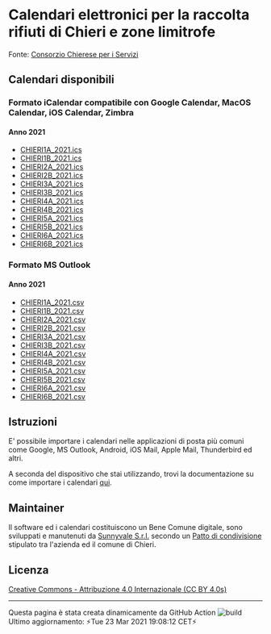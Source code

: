 # Calendari elettronici per la raccolta rifiuti di Chieri e zone limitrofe

Fonte: [Consorzio Chierese per i Servizi](http://www.ccs.to.it/calendari-raccolta)
## Calendari disponibili
### Formato iCalendar compatibile con Google Calendar, MacOS Calendar, iOS Calendar, Zimbra
#### Anno 2021
- [CHIERI1A_2021.ics](https://raw.githubusercontent.com/sunnyvale-it/chieri-calendari-raccolta-rifiuti/master/ICSs/2021/CHIERI1A_2021.ics)
- [CHIERI1B_2021.ics](https://raw.githubusercontent.com/sunnyvale-it/chieri-calendari-raccolta-rifiuti/master/ICSs/2021/CHIERI1B_2021.ics)
- [CHIERI2A_2021.ics](https://raw.githubusercontent.com/sunnyvale-it/chieri-calendari-raccolta-rifiuti/master/ICSs/2021/CHIERI2A_2021.ics)
- [CHIERI2B_2021.ics](https://raw.githubusercontent.com/sunnyvale-it/chieri-calendari-raccolta-rifiuti/master/ICSs/2021/CHIERI2B_2021.ics)
- [CHIERI3A_2021.ics](https://raw.githubusercontent.com/sunnyvale-it/chieri-calendari-raccolta-rifiuti/master/ICSs/2021/CHIERI3A_2021.ics)
- [CHIERI3B_2021.ics](https://raw.githubusercontent.com/sunnyvale-it/chieri-calendari-raccolta-rifiuti/master/ICSs/2021/CHIERI3B_2021.ics)
- [CHIERI4A_2021.ics](https://raw.githubusercontent.com/sunnyvale-it/chieri-calendari-raccolta-rifiuti/master/ICSs/2021/CHIERI4A_2021.ics)
- [CHIERI4B_2021.ics](https://raw.githubusercontent.com/sunnyvale-it/chieri-calendari-raccolta-rifiuti/master/ICSs/2021/CHIERI4B_2021.ics)
- [CHIERI5A_2021.ics](https://raw.githubusercontent.com/sunnyvale-it/chieri-calendari-raccolta-rifiuti/master/ICSs/2021/CHIERI5A_2021.ics)
- [CHIERI5B_2021.ics](https://raw.githubusercontent.com/sunnyvale-it/chieri-calendari-raccolta-rifiuti/master/ICSs/2021/CHIERI5B_2021.ics)
- [CHIERI6A_2021.ics](https://raw.githubusercontent.com/sunnyvale-it/chieri-calendari-raccolta-rifiuti/master/ICSs/2021/CHIERI6A_2021.ics)
- [CHIERI6B_2021.ics](https://raw.githubusercontent.com/sunnyvale-it/chieri-calendari-raccolta-rifiuti/master/ICSs/2021/CHIERI6B_2021.ics)
### Formato MS Outlook
#### Anno 2021
- [CHIERI1A_2021.csv](https://raw.githubusercontent.com/sunnyvale-it/chieri-calendari-raccolta-rifiuti/master/CSVs/2021/CHIERI1A_2021.csv)
- [CHIERI1B_2021.csv](https://raw.githubusercontent.com/sunnyvale-it/chieri-calendari-raccolta-rifiuti/master/CSVs/2021/CHIERI1B_2021.csv)
- [CHIERI2A_2021.csv](https://raw.githubusercontent.com/sunnyvale-it/chieri-calendari-raccolta-rifiuti/master/CSVs/2021/CHIERI2A_2021.csv)
- [CHIERI2B_2021.csv](https://raw.githubusercontent.com/sunnyvale-it/chieri-calendari-raccolta-rifiuti/master/CSVs/2021/CHIERI2B_2021.csv)
- [CHIERI3A_2021.csv](https://raw.githubusercontent.com/sunnyvale-it/chieri-calendari-raccolta-rifiuti/master/CSVs/2021/CHIERI3A_2021.csv)
- [CHIERI3B_2021.csv](https://raw.githubusercontent.com/sunnyvale-it/chieri-calendari-raccolta-rifiuti/master/CSVs/2021/CHIERI3B_2021.csv)
- [CHIERI4A_2021.csv](https://raw.githubusercontent.com/sunnyvale-it/chieri-calendari-raccolta-rifiuti/master/CSVs/2021/CHIERI4A_2021.csv)
- [CHIERI4B_2021.csv](https://raw.githubusercontent.com/sunnyvale-it/chieri-calendari-raccolta-rifiuti/master/CSVs/2021/CHIERI4B_2021.csv)
- [CHIERI5A_2021.csv](https://raw.githubusercontent.com/sunnyvale-it/chieri-calendari-raccolta-rifiuti/master/CSVs/2021/CHIERI5A_2021.csv)
- [CHIERI5B_2021.csv](https://raw.githubusercontent.com/sunnyvale-it/chieri-calendari-raccolta-rifiuti/master/CSVs/2021/CHIERI5B_2021.csv)
- [CHIERI6A_2021.csv](https://raw.githubusercontent.com/sunnyvale-it/chieri-calendari-raccolta-rifiuti/master/CSVs/2021/CHIERI6A_2021.csv)
- [CHIERI6B_2021.csv](https://raw.githubusercontent.com/sunnyvale-it/chieri-calendari-raccolta-rifiuti/master/CSVs/2021/CHIERI6B_2021.csv)
## Istruzioni
E' possibile importare i calendari nelle applicazioni di posta più comuni come Google, MS Outlook, Android, iOS Mail, Apple Mail, Thunderbird ed altri.

A seconda del dispositivo che stai utilizzando, trovi la documentazione su come importare i calendari [qui](docs/users/README.md).

## Maintainer
Il software ed i calendari costituiscono un Bene Comune digitale, sono sviluppati e manutenuti da [Sunnyvale S.r.l.](https://www.sunnyvale.it) secondo un [Patto di condivisione](https://www.comune.chieri.to.it/chieri-aperta/patti-smart) stipulato tra l'azienda ed il comune di Chieri.

## Licenza
[Creative Commons - Attribuzione 4.0 Internazionale (CC BY 4.0s)](https://creativecommons.org/licenses/by/4.0/)

---
Questa pagina è stata creata dinamicamente da GitHub Action ![build](https://img.shields.io/github/workflow/status/sunnyvale-it/chieri-calendari-raccolta-rifiuti/update)  
Ultimo aggiornamento: ⚡Tue 23 Mar 2021 19:08:12 CET⚡